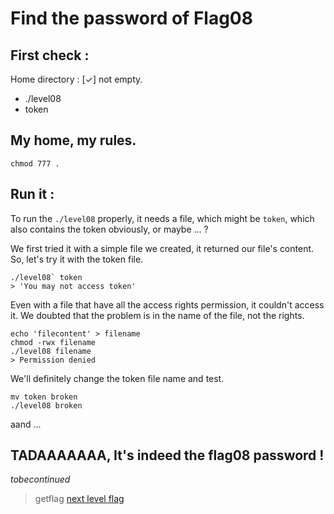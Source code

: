 # Find the password of Flag08

## First check :
Home directory : \[✓\] not empty.
- ./level08
- token

## My home, my rules.

```
chmod 777 .
```

## Run it :
To run the `./level08` properly, it needs a file, which might be `token`, which also contains the token obviously, or maybe ... ?

We first tried it with a simple file we created, it returned our file's content.
So, let's try it with the token file.

```
./level08` token
> 'You may not access token'
```

Even with a file that have all the access rights permission, it couldn't access it.
We doubted that the problem is in the name of the file, not the rights.

```
echo 'filecontent' > filename
chmod -rwx filename
./level08 filename
> Permission denied
```

We'll definitely change the token file name and test.

```
mv token broken
./level08 broken
```

aand ... 
## TADAAAAAAA, It's indeed the flag08 password !

_tobecontinued_

> getflag
> [next level flag](https://github.com/XD-OB/snowcrash/blob/master/level08/flag)
